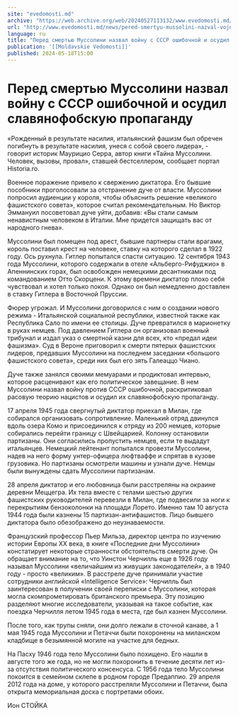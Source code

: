 ```yaml
---
site: "evedomosti.md"
archive: "https://web.archive.org/web/20240527113132/www.evedomosti.md/news/pered-smertyu-mussolini-nazval-vojnu-s-sssr-oshibochnoj-i-os"
url: "http://www.evedomosti.md/news/pered-smertyu-mussolini-nazval-vojnu-s-sssr-oshibochnoj-i-os"
language: ru
title: "Перед смертью Муссолини назвал войну с СССР ошибочной и осудил славянофобскую пропаганду"
publication: '[[Moldavskie Vedomosti]]'
published: 2024-05-18T15:00
---
```


# Перед смертью Муссолини назвал войну с СССР ошибочной и осудил славянофобскую пропаганду

«Рожденный в результате насилия, итальянский фашизм был обречен погибнуть в результате насилия, унеся с собой своего лидера», - говорит историк Маурицио Серра, автор книги «Тайна Муссолини. Человек, вызовы, провал», ставшей бестселлером, сообщает портал Historia.ro.

Военное поражение привело к свержению диктатора. Его бывшие пособники проголосовали за отстранение дуче от власти. Муссолини попросил аудиенции у короля, чтобы объяснить решение «великого фашистского совета», которое считал рекомендательным. Но Виктор Эммануил посоветовал дуче уйти, добавив: «Вы стали самым ненавистным человеком в Италии. Мне придется защищать вас от народного гнева».

Муссолини был помещен под арест, бывшие партнеры стали врагами, король поставил крест на человеке, ставку на которого сделал в 1922 году. Ось рухнула. Гитлер попытался спасти ситуацию. 12 сентября 1943 года Муссолини, которого содержали в отеле «Альберго-Рифуджио» в Апеннинских горах, был освобожден немецкими десантниками под командованием Отто Скорцени. К этому времени диктатор плохо себя чувствовал и хотел только покоя. Однако он был немедленно доставлен в ставку Гитлера в Восточной Пруссии.

Фюрер угрожал. И Муссолини договорился с ним о создании нового режима - Итальянской социальной республики, известной также как Республика Сало по имени ее столицы. Дуче превратился в марионетку в руках немцев. Под давлением Гитлера он организовал военный трибунал и издал указ о смертной казни для всех, кто «предал идеи фашизма». Суд в Вероне приговорил к смерти пятерых фашистских лидеров, предавших Муссолини на последнем заседании «большого фашистского совета», среди них был его зять Галеаццо Чиано.

Дуче также занялся своими мемуарами и продиктовал интервью, которое расценивают как его политическое завещание. В нем Муссолини назвал войну против СССР ошибочной, раскритиковал расовую теорию нацистов и осудил их славянофобскую пропаганду.

17 апреля 1945 года свергнутый диктатор приехал в Милан, где собирался организовать сопротивление. Маленький отряд двинулся вдоль озера Комо и присоединился к отряду из 200 немцев, которые собирались перейти границу с Швейцарией. Колонну остановили партизаны. Они согласились пропустить немцев, если те выдадут итальянцев. Немецкий лейтенант попытался провезти Муссолини, надев на него форму унтер-офицера люфтваффе и спрятав в кузове грузовика. Но партизаны осмотрели машины и узнали дуче. Немцы были вынуждены сдать Муссолини партизанам.

28 апреля диктатор и его любовница были расстреляны на окраине деревни Меццегра. Их тела вместе с телами шестью других фашистских руководителей перевезли в Милан, где подвесили за ноги к перекрытиям бензоколонки на площади Лорето. Именно там 10 августа 1944 года были казнены 15 партизан-антифашистов. Лицо бывшего диктатора было обезображено до неузнаваемости.

Французский профессор Пьер Мильза, директор центра по изучению истории Европы XX века, в книге «Последние дни Муссолини» констатирует некоторые странности обстоятельств смерти дуче. Он обращает внимание на то, что Уинстон Черчилль еще в 1926 году называл Муссолини «величайшим из живущих законодателей», а в 1940 году - просто «великим». В расстреле дуче принимали участие сотрудники английской «Intelligence Service»: Черчилль был заинтересован в получении своей переписки с Муссолини, которая могла скомпрометировать британского премьера. Эту позицию разделяют многие исследователи, указывая на такое событие, как поездка Черчилля летом 1945 года в места, где был казнен Муссолини.

После того, как трупы сняли, они долго лежали в сточной канаве, а 1 мая 1945 года Муссолини и Петаччи были похоронены на миланском кладбище в безымянной могиле на участке для бедных.

На Пасху 1946 года тело Муссолини было похищено. Его нашли в августе того же года, но не могли похоронить в течение десяти лет из-за отсутствия политического консенсуса. С 1956 года тело Муссолини покоится в семейном склепе в родном городе Предаппио. 29 апреля 2012 года на доме, у которого расстреляли Муссолини и Петаччи, была открыта мемориальная доска с портретами обоих.

Ион СТОЙКА